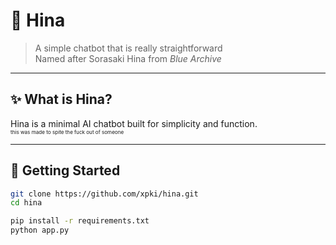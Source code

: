 # 🌸 Hina

> A simple chatbot that is really straightforward  
> Named after Sorasaki Hina from *Blue Archive*

---

## ✨ What is Hina?

Hina is a minimal AI chatbot built for simplicity and function.
<br><sup><sub><sub>this was made to spite the fuck out of someone</sub></sub></sup>

---

## 🚀 Getting Started

```bash
git clone https://github.com/xpki/hina.git
cd hina

pip install -r requirements.txt
python app.py
```
